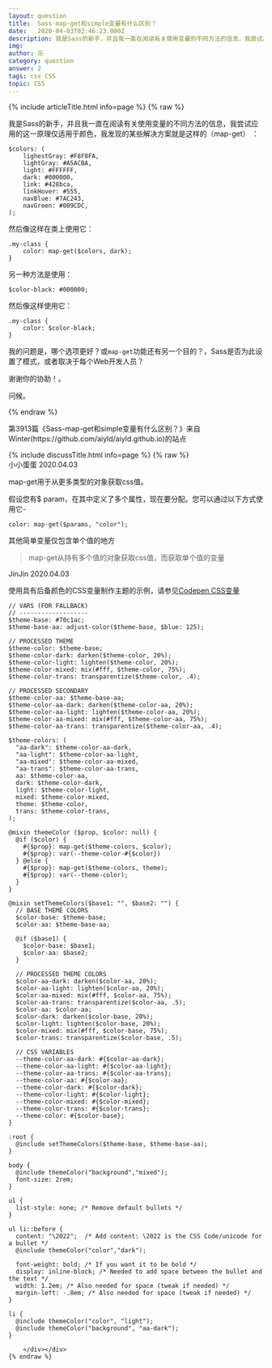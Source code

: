 ```yaml
---
layout: question
title:  Sass-map-get和simple变量有什么区别？
date:   2020-04-03T02:46:23.000Z
description: 我是Sass的新手，并且我一直在阅读有关使用变量的不同方法的信息，我尝试应用的这一原理仅适用于颜色，我发现的某些解决方案就是这样的（map-get） ：...
img: 
author: 乐
category: question
answer: 2
tags: css CSS
topic: CSS
---
```

<div class="article-root">
  <div class="article">
    {% include articleTitle.html info=page %}
    {% raw %}
    <div class="article-content"><p><font style="vertical-align: inherit;"><font style="vertical-align: inherit;">我是Sass的新手，并且我一直在阅读有关使用变量的不同方法的信息，我尝试应用的这一原理仅适用于颜色，我发现的某些解决方案就是这样的（map-get） ：</font></font></p>

<pre><code>$colors: (<font></font>
    lighestGray: #F8F8FA,<font></font>
    lightGray: #A5ACBA,<font></font>
    light: #FFFFFF,<font></font>
    dark: #000000,<font></font>
    link: #428bca,<font></font>
    linkHover: #555,<font></font>
    navBlue: #7AC243,<font></font>
    navGreen: #009CDC,<font></font>
);<font></font>
</code></pre>

<p><font style="vertical-align: inherit;"><font style="vertical-align: inherit;">然后像这样在类上使用它：</font></font></p>

<pre><code>.my-class {<font></font>
    color: map-get($colors, dark);<font></font>
}<font></font>
</code></pre>

<p><font style="vertical-align: inherit;"><font style="vertical-align: inherit;">另一种方法是使用：</font></font></p>

<pre><code>$color-black: #000000;
</code></pre>

<p><font style="vertical-align: inherit;"><font style="vertical-align: inherit;">然后像这样使用它：</font></font></p>

<pre><code>.my-class {<font></font>
    color: $color-black;<font></font>
}<font></font>
</code></pre>

<p><font style="vertical-align: inherit;"><font style="vertical-align: inherit;">我的问题是，哪个选项更好？</font><font style="vertical-align: inherit;">或</font></font><code>map-get</code><font style="vertical-align: inherit;"><font style="vertical-align: inherit;">功能还有另一个目的？，Sass是否为此设置了模式，或者取决于每个Web开发人员？</font></font></p>

<p><font style="vertical-align: inherit;"><font style="vertical-align: inherit;">谢谢你的协助！。</font></font></p>

<p><font style="vertical-align: inherit;"><font style="vertical-align: inherit;">问候。</font></font></p></div>
    {% endraw %}
  </div>
  <p class="winter_mark">第3913篇《Sass-map-get和simple变量有什么区别？》来自Winter(https://github.com/aiyld/aiyld.github.io)的站点</p>
  <div class="discuss-wrapper">
    {% include discussTitle.html info=page %}
    {% raw %}
    <div class="discuss-item">
        <div class="discuss-parent">
          <div class="discuss-meta">
            <span class="discuss-user">小小蛋蛋</span>
            <span class="discuss-time">2020.04.03</span>
          </div>
          <div class="discuss-comment"><p><font style="vertical-align: inherit;"><font style="vertical-align: inherit;">map-get用于从更多类型的对象获取css值。</font></font></p>

<p><font style="vertical-align: inherit;"><font style="vertical-align: inherit;">假设您有$ param，在其中定义了多个属性，现在要分配。</font><font style="vertical-align: inherit;">您可以通过以下方式使用它-</font></font></p>

<pre><code>color: map-get($params, "color");
</code></pre>

<p><font style="vertical-align: inherit;"><font style="vertical-align: inherit;">其他简单变量仅包含单个值的地方</font></font></p>

<blockquote>
  <p><font style="vertical-align: inherit;"><font style="vertical-align: inherit;">map-get从持有多个值的对象获取css值，而获取单个值的变量</font></font></p>
</blockquote></div>
        </div></div><div class="discuss-item">
        <div class="discuss-parent">
          <div class="discuss-meta">
            <span class="discuss-user">JinJin</span>
            <span class="discuss-time">2020.04.03</span>
          </div>
          <div class="discuss-comment"><p><font style="vertical-align: inherit;"><font style="vertical-align: inherit;">使用具有后备颜色的CSS变量制作主题的示例，请参见</font></font><a href="https://codepen.io/ronjonk/pen/aboZJEL" rel="nofollow noreferrer"><font style="vertical-align: inherit;"><font style="vertical-align: inherit;">Codepen CSS变量</font></font></a></p>

<pre><code>// VARS (FOR FALLBACK)<font></font>
// -------------------<font></font>
$theme-base: #70c1ac;<font></font>
$theme-base-aa: adjust-color($theme-base, $blue: 125);<font></font>
<font></font>
// PROCESSED THEME<font></font>
$theme-color: $theme-base;<font></font>
$theme-color-dark: darken($theme-color, 20%);<font></font>
$theme-color-light: lighten($theme-color, 20%);<font></font>
$theme-color-mixed: mix(#fff, $theme-color, 75%);<font></font>
$theme-color-trans: transparentize($theme-color, .4);<font></font>
<font></font>
// PROCESSED SECONDARY<font></font>
$theme-color-aa: $theme-base-aa;<font></font>
$theme-color-aa-dark: darken($theme-color-aa, 20%);<font></font>
$theme-color-aa-light: lighten($theme-color-aa, 20%);<font></font>
$theme-color-aa-mixed: mix(#fff, $theme-color-aa, 75%);<font></font>
$theme-color-aa-trans: transparentize($theme-color-aa, .4);<font></font>
<font></font>
$theme-colors: (<font></font>
  "aa-dark": $theme-color-aa-dark,<font></font>
  "aa-light": $theme-color-aa-light,<font></font>
  "aa-mixed": $theme-color-aa-mixed,<font></font>
  "aa-trans": $theme-color-aa-trans,<font></font>
  aa: $theme-color-aa,<font></font>
  dark: $theme-color-dark,<font></font>
  light: $theme-color-light,<font></font>
  mixed: $theme-color-mixed,<font></font>
  theme: $theme-color,<font></font>
  trans: $theme-color-trans,<font></font>
);<font></font>
<font></font>
@mixin themeColor ($prop, $color: null) {<font></font>
  @if ($color) {<font></font>
    #{$prop}: map-get($theme-colors, $color);<font></font>
    #{$prop}: var(--theme-color-#{$color})<font></font>
  } @else {<font></font>
    #{$prop}: map-get($theme-colors, theme);<font></font>
    #{$prop}: var(--theme-color);<font></font>
  }<font></font>
}<font></font>
<font></font>
@mixin setThemeColors($base1: "", $base2: "") {<font></font>
  // BASE THEME COLORS<font></font>
  $color-base: $theme-base;<font></font>
  $color-aa: $theme-base-aa;<font></font>
<font></font>
  @if ($base1) {<font></font>
    $color-base: $base1;<font></font>
    $color-aa: $base2;<font></font>
  }<font></font>
<font></font>
  // PROCESSED THEME COLORS<font></font>
  $color-aa-dark: darken($color-aa, 20%);<font></font>
  $color-aa-light: lighten($color-aa, 20%);<font></font>
  $color-aa-mixed: mix(#fff, $color-aa, 75%);<font></font>
  $color-aa-trans: transparentize($color-aa, .5);<font></font>
  $color-aa: $color-aa;<font></font>
  $color-dark: darken($color-base, 20%);<font></font>
  $color-light: lighten($color-base, 20%);<font></font>
  $color-mixed: mix(#fff, $color-base, 75%);<font></font>
  $color-trans: transparentize($color-base, .5);<font></font>
<font></font>
  // CSS VARIABLES<font></font>
  --theme-color-aa-dark: #{$color-aa-dark};<font></font>
  --theme-color-aa-light: #{$color-aa-light};<font></font>
  --theme-color-aa-trans: #{$color-aa-trans};<font></font>
  --theme-color-aa: #{$color-aa};<font></font>
  --theme-color-dark: #{$color-dark};<font></font>
  --theme-color-light: #{$color-light};<font></font>
  --theme-color-mixed: #{$color-mixed};<font></font>
  --theme-color-trans: #{$color-trans};<font></font>
  --theme-color: #{$color-base};<font></font>
}<font></font>
<font></font>
:root {<font></font>
  @include setThemeColors($theme-base, $theme-base-aa);<font></font>
}<font></font>
<font></font>
body {<font></font>
  @include themeColor("background","mixed");<font></font>
  font-size: 2rem;<font></font>
}<font></font>
<font></font>
ul {<font></font>
  list-style: none; /* Remove default bullets */<font></font>
}<font></font>
<font></font>
ul li::before {<font></font>
  content: "\2022";  /* Add content: \2022 is the CSS Code/unicode for a bullet */<font></font>
  @include themeColor("color","dark");<font></font>
<font></font>
  font-weight: bold; /* If you want it to be bold */<font></font>
  display: inline-block; /* Needed to add space between the bullet and the text */ <font></font>
  width: 1.2em; /* Also needed for space (tweak if needed) */<font></font>
  margin-left: -.8em; /* Also needed for space (tweak if needed) */<font></font>
}<font></font>
<font></font>
li {<font></font>
  @include themeColor("color", "light");<font></font>
  @include themeColor("background", "aa-dark");<font></font>
}<font></font>
</code></pre></div>
        </div></div>
    {% endraw %}
  </div>
<div>
